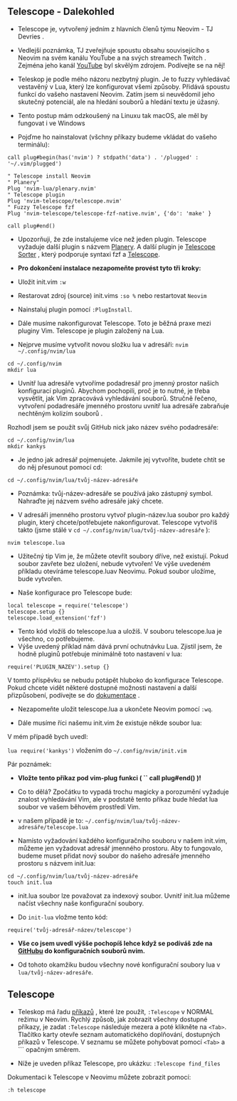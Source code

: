 ## Telescope - Dalekohled
 * Telescope je, vytvořený jedním z hlavních členů týmu Neovim - TJ Devries .

* Vedlejší poznámka, TJ zveřejňuje spoustu obsahu souvisejícího s Neovim na svém kanálu YouTube a na svých streamech Twitch . Zejména jeho kanál [YouTube](https://www.youtube.com/c/TJDeVries) byl skvělým zdrojem. Podívejte se na něj!

* Teleskop je podle mého názoru nezbytný plugin. Je to fuzzy vyhledávač vestavěný v Lua, který lze konfigurovat všemi způsoby. Přidává spoustu funkcí do vašeho nastavení Neovim. Zatím jsem si neuvědomil jeho skutečný potenciál, ale na hledání souborů a hledání textu je úžasný.

* Tento postup mám odzkoušený na Linuxu tak macOS, ale měl by fungovat i ve Windows

* Pojďme ho nainstalovat (všchny příkazy budeme vkládat do vašeho terminálu):
````
call plug#begin(has('nvim') ? stdpath('data') . '/plugged' : '~/.vim/plugged')

" Telescope install Neovim
" Planery"
Plug 'nvim-lua/plenary.nvim'
" Telescope plugin
Plug 'nvim-telescope/telescope.nvim'
" Fuzzy Telescope fzf
Plug 'nvim-telescope/telescope-fzf-native.nvim', {'do': 'make' }

call plug#end()
````
* Upozorňuji, že zde instalujeme více než jeden plugin. Telescope vyžaduje další plugin s názvem [Planery](https://github.com/nvim-lua/plenary.nvim). A další plugin je [Telescope Sorter](https://github.com/nvim-telescope/telescope.nvim#sorters) , který podporuje syntaxi fzf a [Telescope](https://github.com/nvim-telescope/telescope.nvim#suggested-dependencies).

* **Pro dokončení instalace nezapomeňte provést tyto tři kroky:**
* Uložit init.vim `:w`
* Restarovat zdroj (source) init.vims `:so %` nebo restartovat `Neovim`
* Nainstaluj plugin pomocí `:PlugInstall`.

* Dále musíme nakonfigurovat Telescope. Toto je běžná praxe mezi pluginy Vim. Telescope je plugin založený na Lua.

* Nejprve musíme vytvořit novou složku lua v adresáři: ` nvim ~/.config/nvim/lua `
````
cd ~/.config/nvim
mkdir lua
````
* Uvnitř lua adresáře vytvoříme podadresář pro jmenný prostor našich konfigurací pluginů. Abychom pochopili, proč je to nutné, je třeba vysvětlit, jak Vim zpracovává vyhledávání souborů. Stručně řečeno, vytvoření podadresáře jmenného prostoru uvnitř lua adresáře zabraňuje nechtěným kolizím souborů .

Rozhodl jsem se použít svůj GitHub nick jako název svého podadresáře:
````
cd ~/.config/nvim/lua
mkdir kankys
````
* Je jedno jak adresář pojmenujete. Jakmile jej vytvoříte, budete chtít se do něj přesunout pomocí cd:

` cd ~/.config/nvim/lua/tvůj-název-adresáře `

* Poznámka: tvůj-název-adresáře se používá jako zástupný symbol. Nahraďte jej názvem svého adresáře jaký chcete.

* V adresáři jmenného prostoru vytvoř  plugin-název.lua soubor pro každý plugin, který chcete/potřebujete nakonfigurovat. Telescope vytvoříš takto (jsme stálé v ` cd ~/.config/nvim/lua/tvůj-název-adresáře `
 ):

`` nvim telescope.lua ``

* Užitečný tip Vim je, že můžete otevřít soubory dříve, než existují. Pokud soubor zavřete bez uložení, nebude vytvořen! Ve výše uvedeném příkladu otevíráme telescope.luav Neovimu. Pokud soubor uložíme, bude vytvořen.

* Naše konfigurace pro Telescope bude:

````
local telescope = require('telescope')
telescope.setup {}
telescope.load_extension('fzf')
`````
* Tento kód vložíš do telescope.lua a uložíš. V souboru telescope.lua je všechno, co potřebujeme.
* Výše uvedený příklad nám dává první ochutnávku Lua. Zjistil jsem, že hodně pluginů potřebuje minimálně toto nastavení v lua:

`` require('PLUGIN_NAZEV').setup {} ``

V tomto příspěvku se nebudu potápět hluboko do konfigurace Telescope. Pokud chcete vidět některé dostupné možnosti nastavení a další přizpůsobení, podívejte se do [dokumentace](https://github.com/nvim-telescope/telescope.nvim#customization) .

* Nezapomeňte uložit telescope.lua a ukončete Neovim pomocí `` :wq ``.

* Dále musíme říci našemu init.vim že existuje někde soubor lua:

V mém případě bych uvedl:

`` lua require('kankys') `` vložením do `~/.config/nvim/init.vim`

Pár poznámek:
*  **Vložte tento příkaz pod vim-plug funkci ( `` call plug#end() )!**

* Co to dělá? Zpočátku to vypadá trochu magicky a porozumění vyžaduje znalost vyhledávání Vim, ale v podstatě tento příkaz bude hledat  lua soubor ve vašem běhovém prostředí Vim.
* v našem případě je to:
`` ~/.config/nvim/lua/tvůj-název-adresáře/telescope.lua ``

* Namísto vyžadování každého konfiguračního souboru v našem init.vim, můžeme jen vyžadovat adresář jmenného prostoru. Aby to fungovalo, budeme muset přidat nový soubor do našeho adresáře jmenného prostoru s názvem init.lua:
````
cd ~/.config/nvim/lua/tvůj-název-adresáře
touch init.lua
````
* init.lua soubor lze považovat za indexový soubor. Uvnitř init.lua můžeme načíst všechny naše konfigurační soubory.

* Do ` init-lua ` vložme tento kód:

`` require('tvůj-adresář-název/telescope') ``

* **Vše co jsem uvedl výšše pochopíš lehce když se podíváš zde na [GitHubu](https://github.com/LukasKanka/ApolloNvim) do konfiguračních souborů nvim.** 

* Od tohoto okamžiku budou všechny nové konfigurační soubory lua v `` lua/tvůj-název-adresáře ``. 

## Telescope

* Teleskop má řadu [příkazů](https://github.com/nvim-telescope/telescope.nvim#vim-commands) , které lze použít, `` :Telescope `` v NORMAL režimu v Neovim. Rychlý způsob, jak zobrazit všechny dostupné příkazy, je zadat `` :Telescope `` následuje mezera a poté klikněte na `` <Tab> ``. Tlačítko karty otevře seznam automatického doplňování, dostupných příkazů v Telescope. V seznamu se můžete pohybovat pomocí ``<Tab>`` a ``<Shift-Tab>` opačným směrem.

* Níže je uveden příkaz Telescope, pro ukázku:
``:Telescope find_files``

Dokumentaci k Telescope v Neovimu můžete zobrazit pomocí:

`` :h telescope ``

